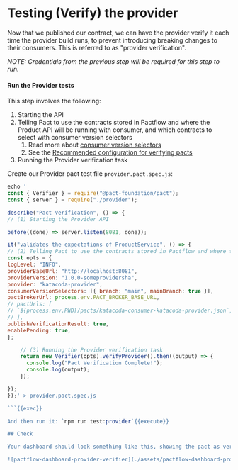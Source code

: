 # Testing (Verify) the provider

Now that we published our contract, we can have the provider verify it each time the provider build runs, to prevent introducing breaking changes to their consumers. This is referred to as "provider verification".

_NOTE: Credentials from the previous step will be required for this step to run._

#### Run the Provider tests

This step involves the following:

1. Starting the API
2. Telling Pact to use the contracts stored in Pactflow and where the Product API will be running with consumer, and which contracts to select with consumer version selectors
   1. Read more about [consumer version selectors](https://docs.pact.io/pact_broker/advanced_topics/consumer_version_selectors)
   2. See the [Recommended configuration for verifying pacts
      ](https://docs.pact.io/provider/recommended_configuration)
3. Running the Provider verification task

Create our Provider pact test file `provider.pact.spec.js`:

```js
echo '
const { Verifier } = require("@pact-foundation/pact");
const { server } = require("./provider");

describe("Pact Verification", () => {
// (1) Starting the Provider API

before((done) => server.listen(8081, done));

it("validates the expectations of ProductService", () => {
// (2) Telling Pact to use the contracts stored in Pactflow and where the Product API will be running
const opts = {
logLevel: "INFO",
providerBaseUrl: "http://localhost:8081",
providerVersion: "1.0.0-someprovidersha",
provider: "katacoda-provider",
consumerVersionSelectors: [{ branch: "main", mainBranch: true }],
pactBrokerUrl: process.env.PACT_BROKER_BASE_URL,
// pactUrls: [
// `${process.env.PWD}/pacts/katacoda-consumer-katacoda-provider.json`,
// ],
publishVerificationResult: true,
enablePending: true,
};

    // (3) Running the Provider verification task
    return new Verifier(opts).verifyProvider().then((output) => {
      console.log("Pact Verification Complete!");
      console.log(output);
    });

});
});' > provider.pact.spec.js

```{{exec}}

And then run it: `npm run test:provider`{{execute}}

## Check

Your dashboard should look something like this, showing the pact as verified.

![pactflow-dashboard-provider-verifier](./assets/pactflow-dashboard-provider-verified-prod.png)
